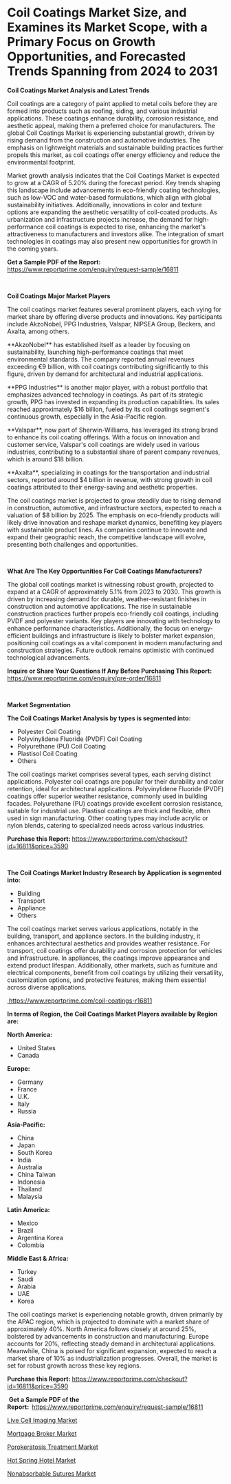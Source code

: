 <p><h1>Coil Coatings Market Size, and Examines its Market Scope, with a Primary Focus on Growth Opportunities, and Forecasted Trends Spanning from 2024 to 2031</h1></p><p><strong>Coil Coatings Market Analysis and Latest Trends</strong></p>
<p><p>Coil coatings are a category of paint applied to metal coils before they are formed into products such as roofing, siding, and various industrial applications. These coatings enhance durability, corrosion resistance, and aesthetic appeal, making them a preferred choice for manufacturers. The global Coil Coatings Market is experiencing substantial growth, driven by rising demand from the construction and automotive industries. The emphasis on lightweight materials and sustainable building practices further propels this market, as coil coatings offer energy efficiency and reduce the environmental footprint.</p><p>Market growth analysis indicates that the Coil Coatings Market is expected to grow at a CAGR of 5.20% during the forecast period. Key trends shaping this landscape include advancements in eco-friendly coating technologies, such as low-VOC and water-based formulations, which align with global sustainability initiatives. Additionally, innovations in color and texture options are expanding the aesthetic versatility of coil-coated products. As urbanization and infrastructure projects increase, the demand for high-performance coil coatings is expected to rise, enhancing the market's attractiveness to manufacturers and investors alike. The integration of smart technologies in coatings may also present new opportunities for growth in the coming years.</p></p>
<p><strong>Get a Sample PDF of the Report:&nbsp;</strong> <a href="https://www.reportprime.com/enquiry/request-sample/16811?utm_campaign=99&utm_medium=2&utm_source=Github&utm_content=ia&utm_term=24112024&utm_id=coil-coatings">https://www.reportprime.com/enquiry/request-sample/16811</a></p>
<p>&nbsp;</p>
<p><strong>Coil Coatings Major Market Players</strong></p>
<p><p>The coil coatings market features several prominent players, each vying for market share by offering diverse products and innovations. Key participants include AkzoNobel, PPG Industries, Valspar, NIPSEA Group, Beckers, and Axalta, among others. </p><p>**AkzoNobel** has established itself as a leader by focusing on sustainability, launching high-performance coatings that meet environmental standards. The company reported annual revenues exceeding €9 billion, with coil coatings contributing significantly to this figure, driven by demand for architectural and industrial applications.</p><p>**PPG Industries** is another major player, with a robust portfolio that emphasizes advanced technology in coatings. As part of its strategic growth, PPG has invested in expanding its production capabilities. Its sales reached approximately $16 billion, fueled by its coil coatings segment's continuous growth, especially in the Asia-Pacific region.</p><p>**Valspar**, now part of Sherwin-Williams, has leveraged its strong brand to enhance its coil coating offerings. With a focus on innovation and customer service, Valspar's coil coatings are widely used in various industries, contributing to a substantial share of parent company revenues, which is around $18 billion. </p><p>**Axalta**, specializing in coatings for the transportation and industrial sectors, reported around $4 billion in revenue, with strong growth in coil coatings attributed to their energy-saving and aesthetic properties.</p><p>The coil coatings market is projected to grow steadily due to rising demand in construction, automotive, and infrastructure sectors, expected to reach a valuation of $8 billion by 2025. The emphasis on eco-friendly products will likely drive innovation and reshape market dynamics, benefiting key players with sustainable product lines. As companies continue to innovate and expand their geographic reach, the competitive landscape will evolve, presenting both challenges and opportunities.</p></p>
<p>&nbsp;</p>
<p><strong>What Are The Key Opportunities For Coil Coatings Manufacturers?</strong></p>
<p><p>The global coil coatings market is witnessing robust growth, projected to expand at a CAGR of approximately 5.1% from 2023 to 2030. This growth is driven by increasing demand for durable, weather-resistant finishes in construction and automotive applications. The rise in sustainable construction practices further propels eco-friendly coil coatings, including PVDF and polyester variants. Key players are innovating with technology to enhance performance characteristics. Additionally, the focus on energy-efficient buildings and infrastructure is likely to bolster market expansion, positioning coil coatings as a vital component in modern manufacturing and construction strategies. Future outlook remains optimistic with continued technological advancements.</p></p>
<p><strong>Inquire or Share Your Questions If Any Before Purchasing This Report:</strong> <a href="https://www.reportprime.com/enquiry/pre-order/16811?utm_campaign=99&utm_medium=2&utm_source=Github&utm_content=ia&utm_term=24112024&utm_id=coil-coatings">https://www.reportprime.com/enquiry/pre-order/16811</a></p>
<p>&nbsp;</p>
<p><strong>Market Segmentation</strong></p>
<p><strong>The Coil Coatings Market Analysis by types is segmented into:</strong></p>
<p><ul><li>Polyester Coil Coating</li><li>Polyvinylidene Fluoride (PVDF) Coil Coating</li><li>Polyurethane (PU) Coil Coating</li><li>Plastisol Coil Coating</li><li>Others</li></ul></p>
<p><p>The coil coatings market comprises several types, each serving distinct applications. Polyester coil coatings are popular for their durability and color retention, ideal for architectural applications. Polyvinylidene Fluoride (PVDF) coatings offer superior weather resistance, commonly used in building facades. Polyurethane (PU) coatings provide excellent corrosion resistance, suitable for industrial use. Plastisol coatings are thick and flexible, often used in sign manufacturing. Other coating types may include acrylic or nylon blends, catering to specialized needs across various industries.</p></p>
<p><strong>Purchase this Report:&nbsp;</strong><a href="https://www.reportprime.com/checkout?id=16811&price=3590&utm_campaign=99&utm_medium=2&utm_source=Github&utm_content=ia&utm_term=24112024&utm_id=coil-coatings">https://www.reportprime.com/checkout?id=16811&price=3590</a></p>
<p>&nbsp;</p>
<p><strong>The Coil Coatings Market Industry Research by Application is segmented into:</strong></p>
<p><ul><li>Building</li><li>Transport</li><li>Appliance</li><li>Others</li></ul></p>
<p><p>The coil coatings market serves various applications, notably in the building, transport, and appliance sectors. In the building industry, it enhances architectural aesthetics and provides weather resistance. For transport, coil coatings offer durability and corrosion protection for vehicles and infrastructure. In appliances, the coatings improve appearance and extend product lifespan. Additionally, other markets, such as furniture and electrical components, benefit from coil coatings by utilizing their versatility, customization options, and protective features, making them essential across diverse applications.</p></p>
<p><a href="https://www.reportprime.com/coil-coatings-r16811?utm_campaign=99&utm_medium=2&utm_source=Github&utm_content=ia&utm_term=24112024&utm_id=coil-coatings">&nbsp;https://www.reportprime.com/coil-coatings-r16811</a></p>
<p><strong>In terms of Region, the Coil Coatings Market Players available by Region are:</strong></p>
<p>
    <p> <strong> North America: </strong>
        <ul>
            <li>United States</li>
            <li>Canada</li>
        </ul>
        </p> 
    <p> <strong> Europe: </strong>
        <ul>
            <li>Germany</li>
            <li>France</li>
            <li>U.K.</li>
            <li>Italy</li>
            <li>Russia</li>
        </ul>
        </p> 
    <p> <strong> Asia-Pacific: </strong>
        <ul>
            <li>China</li>
            <li>Japan</li>
            <li>South Korea</li>
            <li>India</li>
            <li>Australia</li>
            <li>China Taiwan</li>
            <li>Indonesia</li>
            <li>Thailand</li>
            <li>Malaysia</li>
        </ul>
        </p> 
    <p> <strong> Latin America: </strong>
        <ul>
            <li>Mexico</li>
            <li>Brazil</li>
            <li>Argentina Korea</li>
            <li>Colombia</li>
        </ul>
        </p> 
    <p> <strong> Middle East & Africa: </strong>
        <ul>
            <li>Turkey</li>
            <li>Saudi</li>
            <li>Arabia</li>
            <li>UAE</li>
            <li>Korea</li>
        </ul>
    </p>
    </p>
<p><p>The coil coatings market is experiencing notable growth, driven primarily by the APAC region, which is projected to dominate with a market share of approximately 40%. North America follows closely at around 25%, bolstered by advancements in construction and manufacturing. Europe accounts for 20%, reflecting steady demand in architectural applications. Meanwhile, China is poised for significant expansion, expected to reach a market share of 10% as industrialization progresses. Overall, the market is set for robust growth across these key regions.</p></p>
<p><strong>Purchase this Report: </strong><a href="https://www.reportprime.com/checkout?id=16811&price=3590&utm_campaign=99&utm_medium=2&utm_source=Github&utm_content=ia&utm_term=24112024&utm_id=coil-coatings">https://www.reportprime.com/checkout?id=16811&price=3590</a></p>
<p>&nbsp;<strong>Get a Sample PDF of the Report:&nbsp;&nbsp;</strong><a href="https://www.reportprime.com/enquiry/request-sample/16811?utm_campaign=99&utm_medium=2&utm_source=Github&utm_content=ia&utm_term=24112024&utm_id=coil-coatings">https://www.reportprime.com/enquiry/request-sample/16811</a></p>
<p><strong></strong></p>
<p><p><a href="https://www.linkedin.com/pulse/live-cell-imaging-market-size-expanding-cagr-69-period-2024-0ysic?utm_campaign=99&utm_medium=2&utm_source=Github&utm_content=ia&utm_term=24112024&utm_id=coil-coatings">Live Cell Imaging Market</a></p><p><a href="https://issuu.com/reportprime-2/docs/mortgage-broker-market-size-2030.pp_f5579fbceb035c?utm_campaign=99&utm_medium=2&utm_source=Github&utm_content=ia&utm_term=24112024&utm_id=coil-coatings">Mortgage Broker Market</a></p><p><a href="https://www.linkedin.com/pulse/porokeratosis-treatment-market-size-forecasted-cagr-119-3dnne?utm_campaign=99&utm_medium=2&utm_source=Github&utm_content=ia&utm_term=24112024&utm_id=coil-coatings">Porokeratosis Treatment Market</a></p><p><a href="https://issuu.com/reportprime-2/docs/hot-spring-hotel-market-size-2030.p_b2d2dd773df489?utm_campaign=99&utm_medium=2&utm_source=Github&utm_content=ia&utm_term=24112024&utm_id=coil-coatings">Hot Spring Hotel Market</a></p><p><a href="https://www.linkedin.com/pulse/future-outlook-nonabsorbable-sutures-market-2024-2031-consistent-l3u8e?utm_campaign=99&utm_medium=2&utm_source=Github&utm_content=ia&utm_term=24112024&utm_id=coil-coatings">Nonabsorbable Sutures Market</a></p></p>
